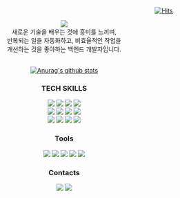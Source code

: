 

<div align=right>
  
[![Hits](https://hits.seeyoufarm.com/api/count/incr/badge.svg?url=https%3A%2F%2Fgithub.com%2FMin-Ch&count_bg=%2379C83D&title_bg=%23555555&icon=&icon_color=%23E7E7E7&title=hits&edge_flat=false)](https://hits.seeyoufarm.com)
  
</div>

<div align=center>  
  <div align=center><img src="https://capsule-render.vercel.app/api?type=waving&text=Back-End%20Engineer&color=auto&fontSize=45&animation=scaleIn&fontColor=FFFFFF&height=140&fontAlignY=30&section=header" /></div>
  
  <div>
    새로운 기술을 배우는 것에 흥미를 느끼며,<br>
    반복되는 일을 자동화하고, 비효율적인 작업을<br>
    개선하는 것을 좋아하는 백엔드 개발자입니다.
  </div>
  
  <br>
  
  [![Anurag's github stats](https://github-readme-stats.vercel.app/api?username=Min-Ch)](https://github.com/anuraghazra/github-readme-stats)
  
  <h3 align="center">TECH SKILLS</h3>

  <img src="https://img.shields.io/badge/Python-3776AB?style=flat-square&logo=Python&logoColor=white"/></a>
  <img src="https://img.shields.io/badge/Django-092E20?style=flat-square&logo=Django&logoColor=white"/></a>
  <img src="https://img.shields.io/static/v1?style=flat-square&message=Typescript&color=blue&logo=typescript&logoColor=FFFFFF&label="/></a>
  <img src="https://img.shields.io/static/v1?style=flat-square&message=NestJs&color=red&logo=nestjs&logoColor=FFFFFF&label="/></a>
  <br>
  <img src="https://img.shields.io/badge/MySQL-4479A1?style=flat-square&logo=MySQL&logoColor=white"/></a>
  <img src="https://img.shields.io/badge/MariaDB-003545?style=flat-square&logo=MariaDB&logoColor=white"/></a>
  <img src="https://img.shields.io/static/v1?style=flat-square&message=postgres&color=blue&logo=postgresql&logoColor=FFFFFF&label="/></a>
  <img src="https://img.shields.io/badge/MongoDB-47A248?style=flat-square&logo=MongoDB&logoColor=white"/></a>
  <br>
  <img src="https://img.shields.io/badge/AWS-000000?style=flat-square&logo=Amazon%20AWS&logoColor=FF9900"/></a>
  <img src="https://img.shields.io/static/v1?style=flat-square&message=Docker&color=blue&logo=docker&logoColor=FFFFFF&label="/></a>
  <img src="https://img.shields.io/static/v1?style=flat-square&message=ElasticStack&color=66b5ae&logo=elasticstack&logoColor=FFFFFF&label="/></a>
  <img src="https://img.shields.io/static/v1?style=flat-square&message=Github Actions&color=005571&logo=githubactions&logoColor=FFFFFF&label="/></a>

  <h3 align="center">Tools</h3>

  <img src="https://img.shields.io/static/v1?style=flat-square&message=macOS&color=gray&logo=apple&logoColor=white&label="/></a>
  <img src="https://img.shields.io/static/v1?style=flat-square&message=GitHub&color=181717&logo=GitHub&logoColor=FFFFFF&label="/></a>
  <img src="https://img.shields.io/static/v1?style=flat-square&message=GitLab&color=red&logo=GitLab&logoColor=FFFFFF&label="/></a>
  <img src="https://img.shields.io/static/v1?style=flat-square&message=PyCharm&color=blue&logo=PyCharm&logoColor=FFFFFF&label="/></a>
  <img src="https://img.shields.io/static/v1?style=flat-square&message=IntelliJ&color=black&logo=intellijidea&logoColor=FFFFFF&label="/></a>

  <h3 align="center">Contacts</h3>

  <a href="https://atlantic-speedboat-cc3.notion.site/MIN-Choi-a62a2be39c704b0589c29832fb5530c1"><img src="https://img.shields.io/badge/Notion-000000?style=flat-square&logo=Notion&logoColor=white&link=https://atlantic-speedboat-cc3.notion.site/MIN-Choi-a62a2be39c704b0589c29832fb5530c1"/></a>
  <a href="mailto:cm9542@gmail.com"><img src="https://img.shields.io/badge/Gmail-d14836?style=flat-square&logo=Gmail&logoColor=white&link=cm9542@gmail.com"/></a>
  <!--   <a href="https://velog.io/@cmin95"><img src="https://img.shields.io/badge/Tech%20Blog-11B48A?style=flat-square&logo=Vimeo&logoColor=white&link=https://velog.io/@cmin95"/></a>&nbsp -->
</div>
